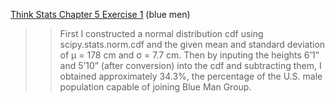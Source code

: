 [Think Stats Chapter 5 Exercise 1](http://greenteapress.com/thinkstats2/html/thinkstats2006.html#toc50) (blue men)

>> First I constructed a normal distribution cdf using scipy.stats.norm.cdf and the given mean and standard deviation of µ = 178 cm and σ = 7.7 cm. Then by inputing the heights 6’1” and 5’10” (after conversion) into the cdf and subtracting them, I obtained approximately 34.3%, the percentage of the U.S. male population capable of joining Blue Man Group.
